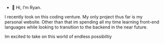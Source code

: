 - 👋 Hi, I’m Ryan.

<p> I recently took on this coding venture. My only project thus far is my personal website. Other than that im spending all my time learning front-end languages while looking to transition to the backend in the near future. </p>

<p> Im excited to take on this world of endless possibiltiy </p>
